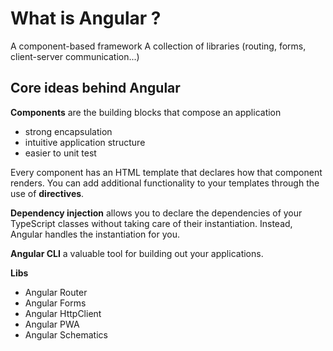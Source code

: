 # What is Angular ?

A component-based framework
A collection of libraries (routing, forms, client-server communication...)

## Core ideas behind Angular
__Components__ are the building blocks that compose an application

* strong encapsulation
* intuitive application structure
* easier to unit test 

Every component has an HTML template that declares how that component renders.
You can add additional functionality to your templates through the use of __directives__.

__Dependency injection__ allows you to declare the dependencies of your TypeScript classes without taking care of their instantiation. Instead, Angular handles the instantiation for you.

__Angular CLI__ a valuable tool for building out your applications.

__Libs__
* Angular Router
* Angular Forms
* Angular HttpClient
* Angular PWA
* Angular Schematics
